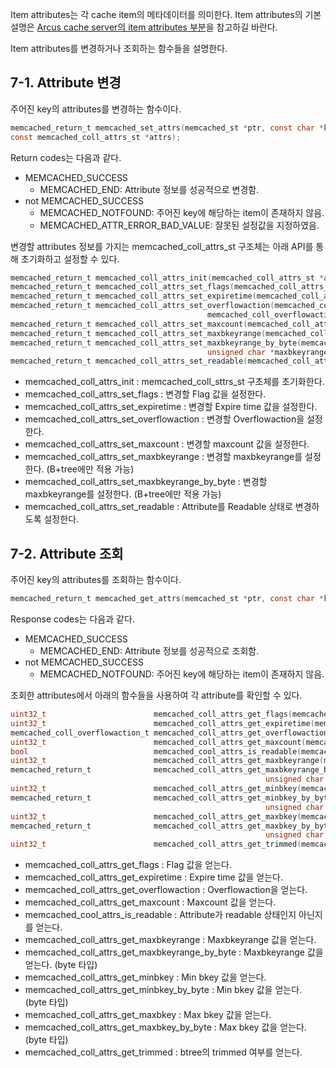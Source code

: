 Item attributes는 각 cache item의 메타데이터를 의미한다.
Item attributes의 기본 설명은 [Arcus cache server의 item attributes 부분](/arcus-server/ARCUS-Server-Ascii-Protocol/1.11-(latest)/8.-Item-Attribute-Command)을 참고하길 바란다.

Item attributes를 변경하거나 조회하는 함수들을 설명한다.


## 7-1. Attribute 변경

주어진 key의 attributes를 변경하는 함수이다.

``` c
memcached_return_t memcached_set_attrs(memcached_st *ptr, const char *key, size_t key_length,
const memcached_coll_attrs_st *attrs);
```

Return codes는 다음과 같다.

- MEMCACHED_SUCCESS
  - MEMCACHED_END: Attribute 정보를 성공적으로 변경함.
- not MEMCACHED_SUCCESS
  - MEMCACHED_NOTFOUND: 주어진 key에 해당하는 item이 존재하지 않음.
  - MEMCACHED_ATTR_ERROR_BAD_VALUE: 잘못된 설정값을 지정하였음.


변경할 attributes 정보를 가지는 memcached_coll_attrs_st 구조체는 아래 API를 통해 초기화하고 설정할 수 있다.

``` c
memcached_return_t memcached_coll_attrs_init(memcached_coll_attrs_st *attrs);
memcached_return_t memcached_coll_attrs_set_flags(memcached_coll_attrs_st *attrs, uint32_t flags);
memcached_return_t memcached_coll_attrs_set_expiretime(memcached_coll_attrs_st *attrs, uint32_t expiretime);
memcached_return_t memcached_coll_attrs_set_overflowaction(memcached_coll_attrs_st *attrs,
                                            memcached_coll_overflowaction_t overflowaction);
memcached_return_t memcached_coll_attrs_set_maxcount(memcached_coll_attrs_st *attrs, uint32_t maxcount);
memcached_return_t memcached_coll_attrs_set_maxbkeyrange(memcached_coll_attrs_st *attrs, uint32_t maxbkeyrange);
memcached_return_t memcached_coll_attrs_set_maxbkeyrange_by_byte(memcached_coll_attrs_st *attrs,
                                            unsigned char *maxbkeyrange, size_t maxbkeyrange_size);
memcached_return_t memcached_coll_attrs_set_readable(memcached_coll_attrs_st *attrs);
```
- memcached_coll_attrs_init : memcached_coll_sttrs_st 구초체를 초기화한다.
- memcached_coll_attrs_set_flags : 변경할 Flag 값을 설정한다.
- memcached_coll_attrs_set_expiretime : 변경할 Expire time 값을 설정한다.
- memcached_coll_attrs_set_overflowaction : 변경할 Overflowaction을 설정한다.
- memcached_coll_attrs_set_maxcount : 변경할 maxcount 값을 설정한다.
- memcached_coll_attrs_set_maxbkeyrange : 변경할 maxbkeyrange를 설정한다. (B+tree에만 적용 가능)
- memcached_coll_attrs_set_maxbkeyrange_by_byte : 변경할 maxbkeyrange를 설정한다. (B+tree에만 적용 가능)
- memcached_coll_attrs_set_readable : Attribute를 Readable 상태로 변경하도록 설정한다.


## 7-2. Attribute 조회

주어진 key의 attributes를 조회하는 함수이다.

``` c
memcached_return_t memcached_get_attrs(memcached_st *ptr, const char *key, size_t key_length, memcached_coll_attrs_st *attrs);
```

Response codes는 다음과 같다.

- MEMCACHED_SUCCESS
  - MEMCACHED_END: Attribute 정보를 성공적으로 조회함.
- not MEMCACHED_SUCCESS
  - MEMCACHED_NOTFOUND: 주어진 key에 해당하는 item이 존재하지 않음.

조회한 attributes에서 아래의 함수들을 사용하여 각 attribute를 확인할 수 있다.

``` c
uint32_t                        memcached_coll_attrs_get_flags(memcached_coll_attrs_st *attrs);
uint32_t                        memcached_coll_attrs_get_expiretime(memcached_coll_attrs_st *attrs);
memcached_coll_overflowaction_t memcached_coll_attrs_get_overflowaction(memcached_coll_attrs_st *attrs);
uint32_t                        memcached_coll_attrs_get_maxcount(memcached_coll_attrs_st *attrs);
bool                            memcached_cool_attrs_is_readable(memcached_coll_attrs_st *attrs);
uint32_t                        memcached_coll_attrs_get_maxbkeyrange(memcached_coll_attrs_st *attrs);
memcached_return_t              memcached_coll_attrs_get_maxbkeyrange_by_byte(memcached_coll_attrs_st *attrs,
                                                         unsigned char **maxbkeyrange, size_t maxbkeyrange_size);
uint32_t                        memcached_coll_attrs_get_minbkey(memcached_coll_attrs_st *attrs);
memcached_return_t              memcached_coll_attrs_get_minbkey_by_byte(memcached_coll_attrs_st *attrs,
                                                         unsigned char **bkey, size_t *size);
uint32_t                        memcached_coll_attrs_get_maxbkey(memcached_coll_attrs_st *attrs);
memcached_return_t              memcached_coll_attrs_get_maxbkey_by_byte(memcached_coll_attrs_st *attrs,
                                                         unsigned char **bkey, size_t *size);
uint32_t                        memcached_coll_attrs_get_trimmed(memcached_coll_attrs_st *attrs);
```

- memcached_coll_attrs_get_flags : Flag 값을 얻는다.
- memcached_coll_attrs_get_expiretime : Expire time 값을 얻는다.
- memcached_coll_attrs_get_overflowaction : Overflowaction을 얻는다.
- memcached_coll_attrs_get_maxcount : Maxcount 값을 얻는다.
- memcached_cool_attrs_is_readable : Attribute가 readable 상태인지 아닌지를 얻는다.
- memcached_coll_attrs_get_maxbkeyrange : Maxbkeyrange 값을 얻는다.
- memcached_coll_attrs_get_maxbkeyrange_by_byte : Maxbkeyrange 값을 얻는다. (byte 타입)
- memcached_coll_attrs_get_minbkey : Min bkey 값을 얻는다.
- memcached_coll_attrs_get_minbkey_by_byte : Min bkey 값을 얻는다. (byte 타입)
- memcached_coll_attrs_get_maxbkey : Max bkey 값을 얻는다.
- memcached_coll_attrs_get_maxbkey_by_byte : Max bkey 값을 얻는다. (byte 타입)
- memcached_coll_attrs_get_trimmed : btree의 trimmed 여부를 얻는다.


